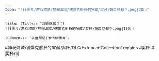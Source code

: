 ```yaml
---
Icon: "![[图片/游戏攻略/神秘海域/德雷克船长的宝藏/奖杯/超自然殺手.png|30]]"
---
```

```ad-common-bronze-trophy
title: (Title:: "超自然殺手")
![[图片/游戏攻略/神秘海域/德雷克船长的宝藏/奖杯/超自然殺手.png|100]]

(Comment:: "以狙擊槍打倒5個後裔")
```

#神秘海域/德雷克船长的宝藏/奖杯/DLC/ExtendedCollectionTrophies #奖杯 #奖杯/铜
